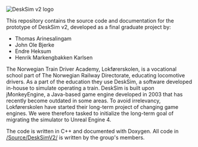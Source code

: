 ![DeskSim v2 logo](https://i.imgur.com/losG73f.png)

This repository contains the source code and documentation for the prototype of DeskSim v2, developed as a final graduate project by: 

- Thomas Arinesalingam
- John Ole Bjerke
- Endre Heksum
- Henrik Markengbakken Karlsen


The Norwegian Train Driver Academy, Lokførerskolen, is a vocational school part
of The Norwegian Railway Directorate, educating locomotive drivers. As a part
of the education they use DeskSim, a software developed in-house to simulate
operating a train. DeskSim is built upon jMonkeyEngine, a Java-based game engine
developed in 2003 that has recently become outdated in some areas. To avoid
irrelevancy, Lokførerskolen have started their long-term project of changing game
engines. We were therefore tasked to initialize the long-term goal of migrating the simulator
to Unreal Engine 4.

The code is written in C++ and documented with Doxygen. All code in [/Source/DeskSimV2/](Source/DeskSimV2) is written by the group's members. 
